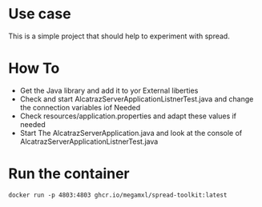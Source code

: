 # Use case
This is a simple project that should help to experiment with spread.

# How To 

- Get the Java library and add it to yor External liberties
- Check and start AlcatrazServerApplicationListnerTest.java and change the connection variables iof Needed 
- Check resources/application.properties and adapt these values if needed
- Start The AlcatrazServerApplication.java and look at the console of AlcatrazServerApplicationListnerTest.java

# Run the container
``docker run -p 4803:4803 ghcr.io/megamxl/spread-toolkit:latest``
